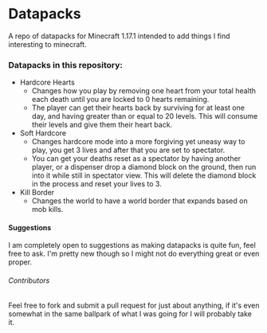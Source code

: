 # Datapacks
 A repo of datapacks for Minecraft 1.17.1 intended to add things I find interesting to minecraft.

### Datapacks in this repository:
- Hardcore Hearts
  - Changes how you play by removing one heart from your total health each death until you are locked to 0 hearts remaining.
  - The player can get their hearts back by surviving for at least one day, and having greater than or equal to 20 levels. This will consume their levels and give them their heart back.
- Soft Hardcore
  - Changes hardcore mode into a more forgiving yet uneasy way to play, you get 3 lives and after that you are set to spectator.
  - You can get your deaths reset as a spectator by having another player, or a dispenser drop a diamond block on the ground, then run into it while still in spectator view. This will delete the diamond block in the process and reset your lives to 3.
- Kill Border
  - Changes the world to have a world border that expands based on mob kills.
  
#### Suggestions
I am completely open to suggestions as making datapacks is quite fun, feel free to ask. I'm pretty new though so I might not do everything great or even proper.

###### Contributors
Feel free to fork and submit a pull request for just about anything, if it's even somewhat in the same ballpark of what I was going for I will probably take it.